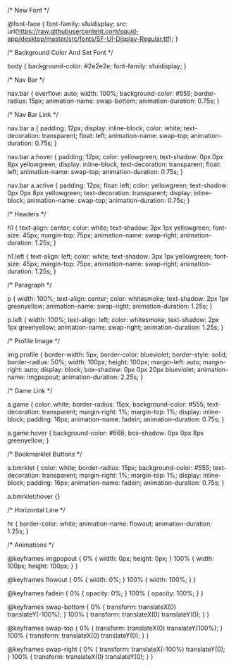 /* New Font */

@font-face {
  font-family: sfuidisplay;
  src: url(https://raw.githubusercontent.com/squid-app/desktop/master/src/fonts/SF-UI-Display-Regular.ttf);
}

/* Background Color And Set Font */

body {
  background-color: #2e2e2e;
  font-family: sfuidisplay;
}

/* Nav Bar */

nav.bar {
  overflow: auto;
  width: 100%;
  background-color: #555;
  border-radius: 15px;
  animation-name: swap-bottom;
  animation-duration: 0.75s;
}

/* Nav Bar Link */

nav.bar a {
  padding: 12px;
  display: inline-block;
  color: white;
  text-decoration: transparent;
  float: left;
  animation-name: swap-top;
  animation-duration: 0.75s;
}

nav.bar a:hover {
  padding: 12px;
  color: yellowgreen;
  text-shadow: 0px 0px 8px yellowgreen;
  display: inline-block;
  text-decoration: transparent;
  float: left;
  animation-name: swap-top;
  animation-duration: 0.75s;
} 

nav.bar a.active {
  padding: 12px;
  float: left;
  color: yellowgreen;
  text-shadow: 0px 0px 8px yellowgreen;
  text-decoration: transparent;
  display: inline-block;
  animation-name: swap-top;
  animation-duration: 0.75s;
}

/* Headers */

h1 {
  text-align: center;
  color: white;
  text-shadow: 3px 1px yellowgreen;
  font-size: 45px;
  margin-top: 75px;
  animation-name: swap-right;
  animation-duration: 1.25s;
}

h1.left {
  text-align: left;
  color: white;
  text-shadow: 3px 1px yellowgreen;
  font-size: 45px;
  margin-top: 75px;
  animation-name: swap-right;
  animation-duration: 1.25s;
}

/* Paragraph */

p {
  width: 100%;
  text-align: center;
  color: whitesmoke;
  text-shadow: 2px 1px greenyellow;
  animation-name: swap-right;
  animation-duration: 1.25s;
}

p.left {
  width: 100%;
  text-align: left;
  color: whitesmoke;
  text-shadow: 2px 1px greenyellow;
  animation-name: swap-right;
  animation-duration: 1.25s;
}

/* Profile Image */

img.profile {
  border-width: 5px;
  border-color: blueviolet;
  border-style: solid;
  border-radius: 50%;
  width: 100px;
  height: 100px;
  margin-left: auto;
  margin-right: auto;
  display: block;
  box-shadow: 0px 0px 20px blueviolet;
  animation-name: imgpopout;
  animation-duration: 2.25s;
}

/* Game Link */

a.game {
  color: white;
  border-radius: 15px;
  background-color: #555;
  text-decoration: transparent;
  margin-right: 1%;
  margin-top: 1%;
  display: inline-block;
  padding: 16px;
  animation-name: fadein;
  animation-duration: 0.75s;
}

a.game:hover {
  background-color: #666;
  box-shadow: 0px 0px 8px greenyellow;
}

/* Bookmarklet Buttons */

a.bmrklet {
  color: white;
  border-radius: 15px;
  background-color: #555;
  text-decoration: transparent;
  margin-right: 1%;
  margin-top: 1%;
  display: inline-block;
  padding: 16px;
  animation-name: fadein;
  animation-duration: 0.75s;
}

a.bmrklet:hover {}

/* Horizontal Line */

hr {
  border-color: white;
  animation-name: flowout;
  animation-duration: 1.25s;
}

/* Animations */

@keyframes imgpopout {
  0% { width: 0px; height: 0px; }
  100% { width: 100px; height: 100px; } 
}

@keyframes flowout {
  0% { width: 0%; }
  100% { width: 100%; } 
}

@keyframes fadein {
  0% { opacity: 0%; }
  100% { opacity: 100%; }
}

@keyframes swap-bottom {
  0% { transform: translateX(0) translateY(-100%); }
  100% { transform: translateX(0) translateY(0); }
}

@keyframes swap-top {
  0% { transform: translateX(0) translateY(100%); }
  100% { transform: translateX(0) translateY(0); }
}

@keyframes swap-right {
  0% { transform: translateX(-100%) translateY(0); }
  100% { transform: translateX(0) translateY(0); }
}
